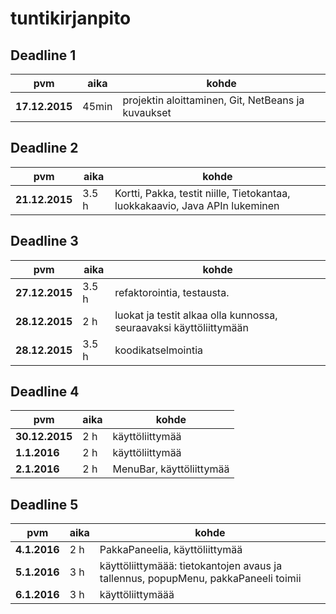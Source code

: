 ﻿# tuntikirjanpito

## Deadline 1
pvm        | aika | kohde |
-----------|------|-------|
**17.12.2015** | 45min  | projektin aloittaminen, Git, NetBeans ja kuvaukset |

## Deadline 2
pvm        | aika | kohde |
-----------|------|-------|
**21.12.2015** | 3.5 h | Kortti, Pakka, testit niille, Tietokantaa, luokkakaavio, Java APIn lukeminen

## Deadline 3
pvm        | aika | kohde |
-----------|------|-------|
**27.12.2015** | 3.5 h |refaktorointia, testausta. |
**28.12.2015** | 2 h  | luokat ja testit alkaa olla kunnossa, seuraavaksi käyttöliittymään |
**28.12.2015** | 3.5 h  | koodikatselmointia |

## Deadline 4
pvm        | aika | kohde |
-----------|------|-------|
**30.12.2015** | 2 h | käyttöliittymää |
**1.1.2016** | 2 h  | käyttöliittymää |
**2.1.2016** | 2 h  | MenuBar, käyttöliittymää |

## Deadline 5
pvm        | aika | kohde |
-----------|------|-------|
**4.1.2016** | 2 h  | PakkaPaneelia, käyttöliittymää |
**5.1.2016** | 3 h  | käyttöliittymäää: tietokantojen avaus ja tallennus, popupMenu, pakkaPaneeli toimii |
**6.1.2016** | 3 h  | käyttöliittymäää |